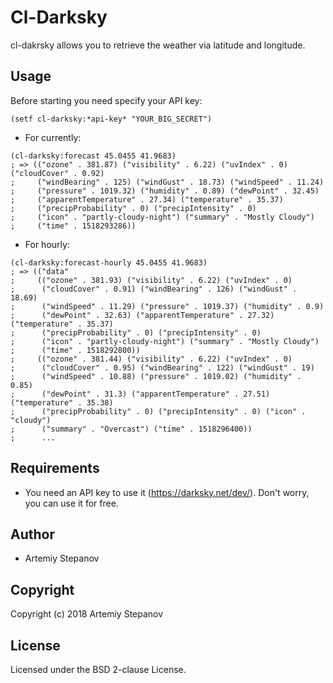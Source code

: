# Cl-Darksky
cl-dakrsky allows you to retrieve the weather via latitude and longitude.
## Usage

Before starting you need specify your API key:

```
(setf cl-darksky:*api-key* "YOUR_BIG_SECRET")
```

- For currently:

```
(cl-darksky:forecast 45.0455 41.9683)
; => (("ozone" . 381.87) ("visibility" . 6.22) ("uvIndex" . 0) ("cloudCover" . 0.92)
;     ("windBearing" . 125) ("windGust" . 18.73) ("windSpeed" . 11.24)
;     ("pressure" . 1019.32) ("humidity" . 0.89) ("dewPoint" . 32.45)
;     ("apparentTemperature" . 27.34) ("temperature" . 35.37)
;     ("precipProbability" . 0) ("precipIntensity" . 0)
;     ("icon" . "partly-cloudy-night") ("summary" . "Mostly Cloudy")
;     ("time" . 1518293286))
```

- For hourly:

```
(cl-darksky:forecast-hourly 45.0455 41.9683)
; => (("data"
;     (("ozone" . 381.93) ("visibility" . 6.22) ("uvIndex" . 0)
;      ("cloudCover" . 0.91) ("windBearing" . 126) ("windGust" . 18.69)
;      ("windSpeed" . 11.29) ("pressure" . 1019.37) ("humidity" . 0.9)
;      ("dewPoint" . 32.63) ("apparentTemperature" . 27.32) ("temperature" . 35.37)
;      ("precipProbability" . 0) ("precipIntensity" . 0)
;      ("icon" . "partly-cloudy-night") ("summary" . "Mostly Cloudy")
;      ("time" . 1518292800))
;     (("ozone" . 381.44) ("visibility" . 6.22) ("uvIndex" . 0)
;      ("cloudCover" . 0.95) ("windBearing" . 122) ("windGust" . 19)
;      ("windSpeed" . 10.88) ("pressure" . 1019.02) ("humidity" . 0.85)
;      ("dewPoint" . 31.3) ("apparentTemperature" . 27.51) ("temperature" . 35.38)
;      ("precipProbability" . 0) ("precipIntensity" . 0) ("icon" . "cloudy")
;      ("summary" . "Overcast") ("time" . 1518296400))
;      ...
```

## Requirements

- You need an API key to use it (https://darksky.net/dev/). Don't worry, you can use it for free.

## Author

- Artemiy Stepanov

## Copyright

Copyright (c) 2018 Artemiy Stepanov

## License

Licensed under the BSD 2-clause License.
